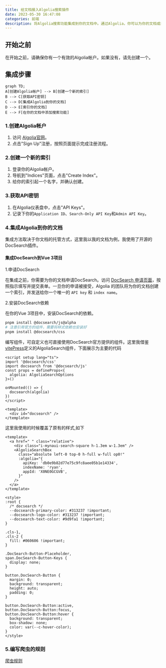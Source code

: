 ```yaml
---
title: 给文档接入Algolia搜索插件
date: 2023-05-30 16:47:08
categories: 前端
description: 将Algolia搜索功能集成到你的文档中。通过Algolia，你可以为你的文档或网站提供强大的搜索能力。
---
```


## 开始之前

在开始之前，请确保你有一个有效的Algolia帐户。如果没有，请先创建一个。

## 集成步骤

```mermaid
graph TD;
A[创建Algolia帐户] --> B[创建一个新的索引]
B --> C[获取API密钥]
C --> D[集成Algolia到你的文档]
D --> E[索引你的文档]
E --> F[在你的文档中添加搜索功能]
```

### 1.创建Algolia帐户

1. 访问 [Algolia官网](https://www.algolia.com/)。
2. 点击"Sign Up"注册，按照页面提示完成注册流程。

### 2.创建一个新的索引

1. 登录你的Algolia帐户。
2. 导航到"Indices"页面，点击"Create Index"。
3. 给你的索引起一个名字，并确认创建。

### 3.获取API密钥

1. 在Algolia仪表盘中，点击"API Keys"。
2. 记录下你的`Application ID`、`Search-Only API Key`和`Admin API Key`。

### 4.集成Algolia到你的文档

集成方法取决于你文档的托管方式，这里我以我的文档为例，我使用了开源的DocSearch插件。

#### 集成DocSearch到Vue 3项目

1.申请DocSearch

在集成之前，你需要为你的文档申请DocSearch。访问 [DocSearch 申请页面](https://docsearch.algolia.com/apply/)，按照指示填写并提交表单。一旦你的申请被接受，Algolia 的团队将为你的文档创建一个索引，并发送给你一个唯一的 `API key` 和 `index name`。

2.安装DocSearch依赖

在你的Vue 3项目中，安装DocSearch的依赖。

```bash
pnpm install @docsearch/js@alpha
# 注意引用官方的组件，需要将样式依赖也安装好
pnpm install @docsearch/css
```

编写组件，可自定义也可直接使用DocSearch官方提供的组件。这里我借鉴[vitePress](https://github.com/vuejs/vitepress/blob/main/src/client/theme-default/components/VPAlgoliaSearchBox.vue)定义的AlgoliaSearch组件，下面展示为主要的代码

```vue
<script setup lang="ts">
import '@docsearch/css'
import docsearch from '@docsearch/js'
const props = defineProps<{
  algolia: AlgoliaSearchOptions
}>()

onMounted(() => {
  docsearch(algolia)
})
</script>

<template>
  <div id="docsearch" />
</template>
```

这里我使用的时候覆盖了原有的样式,如下

```vue
<template>
  <a href=" " class="relative">
    <div class="i-mynaui-search-square h-1.3em w-1.3em" />
    <AlgoliaSearchBox
      class="absolute left-0 top-0 h-full w-full op0!"
      :algolia="{
        apiKey: 'db0e9b82d77e75c9fc8aee05b1e14334',
        indexName: 'ryan',
        appId: 'X0NE0GCGVB',
      }"
    />
  </a>
</template>

<style>
:root {
  /* docsearch */
  --docsearch-primary-color: #313237 !important;
  --docsearch-logo-color: #313237 !important;
  --docsearch-text-color: #9d9fa1 !important;
}

.cls-1,
.cls-2 {
  fill: #060606 !important;
}

.DocSearch-Button-Placeholder,
span.DocSearch-Button-Keys {
  display: none;
}

button.DocSearch-Button {
  margin: 0;
  background: transparent;
  height: auto;
  padding: 0;
}

button.DocSearch-Button:active,
button.DocSearch-Button:focus,
button.DocSearch-Button:hover {
  background: transparent;
  box-shadow: none;
  color: var(--c-hover-color);
}
</style>
```

### 5.编写爬虫的规则

[爬虫规则](https://github.com/rr210/docs-crawler)
